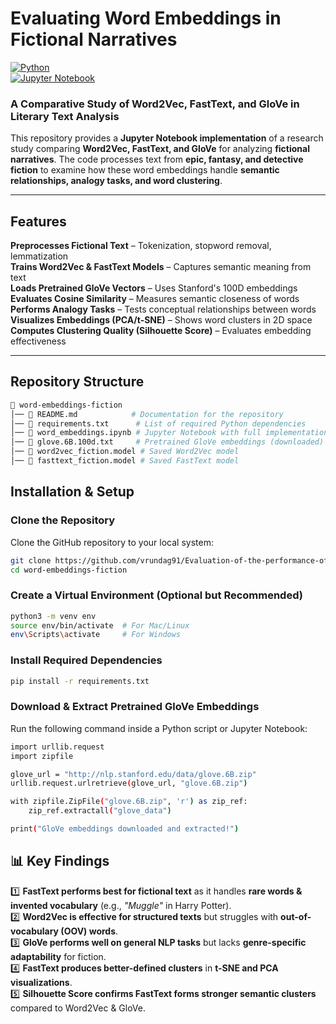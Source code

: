 # Evaluating Word Embeddings in Fictional Narratives

[![Python](https://img.shields.io/badge/Python-3.8%2B-blue.svg)](https://www.python.org/)  
[![Jupyter Notebook](https://img.shields.io/badge/Jupyter_Notebook-%F0%9F%93%96-orange)](https://jupyter.org/)  

### A Comparative Study of Word2Vec, FastText, and GloVe in Literary Text Analysis

This repository provides a **Jupyter Notebook implementation** of a research study comparing **Word2Vec, FastText, and GloVe** for analyzing **fictional narratives**. The code processes text from **epic, fantasy, and detective fiction** to examine how these word embeddings handle **semantic relationships, analogy tasks, and word clustering**.

---

## Features
**Preprocesses Fictional Text** – Tokenization, stopword removal, lemmatization  
**Trains Word2Vec & FastText Models** – Captures semantic meaning from text  
**Loads Pretrained GloVe Vectors** – Uses Stanford's 100D embeddings  
**Evaluates Cosine Similarity** – Measures semantic closeness of words  
**Performs Analogy Tasks** – Tests conceptual relationships between words  
**Visualizes Embeddings (PCA/t-SNE)** – Shows word clusters in 2D space  
**Computes Clustering Quality (Silhouette Score)** – Evaluates embedding effectiveness  

---

## Repository Structure

```bash
📂 word-embeddings-fiction
│── 📜 README.md            # Documentation for the repository
│── 📜 requirements.txt      # List of required Python dependencies
│── 📜 word_embeddings.ipynb # Jupyter Notebook with full implementation
│── 📜 glove.6B.100d.txt     # Pretrained GloVe embeddings (downloaded)
│── 📜 word2vec_fiction.model # Saved Word2Vec model
│── 📜 fasttext_fiction.model # Saved FastText model
```
## Installation & Setup

### **Clone the Repository**
Clone the GitHub repository to your local system:
```bash
git clone https://github.com/vrundag91/Evaluation-of-the-performance-of-word-embeddings-in-fictional-narratives.git
cd word-embeddings-fiction
```
### **Create a Virtual Environment (Optional but Recommended)**
```bash
python3 -m venv env
source env/bin/activate  # For Mac/Linux
env\Scripts\activate     # For Windows
```
### **Install Required Dependencies**
```bash
pip install -r requirements.txt
```
### **Download & Extract Pretrained GloVe Embeddings**
Run the following command inside a Python script or Jupyter Notebook:
```bash
import urllib.request
import zipfile

glove_url = "http://nlp.stanford.edu/data/glove.6B.zip"
urllib.request.urlretrieve(glove_url, "glove.6B.zip")

with zipfile.ZipFile("glove.6B.zip", 'r') as zip_ref:
    zip_ref.extractall("glove_data")

print("GloVe embeddings downloaded and extracted!")

```

## 📊 Key Findings

1️⃣ **FastText performs best for fictional text** as it handles **rare words & invented vocabulary** (e.g., *"Muggle"* in Harry Potter).  
2️⃣ **Word2Vec is effective for structured texts** but struggles with **out-of-vocabulary (OOV) words**.  
3️⃣ **GloVe performs well on general NLP tasks** but lacks **genre-specific adaptability** for fiction.  
4️⃣ **FastText produces better-defined clusters** in **t-SNE and PCA visualizations**.  
5️⃣ **Silhouette Score confirms FastText forms stronger semantic clusters** compared to Word2Vec & GloVe.  


